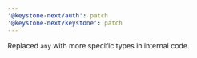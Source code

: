 ```yaml
---
'@keystone-next/auth': patch
'@keystone-next/keystone': patch
---
```


Replaced `any` with more specific types in internal code.
